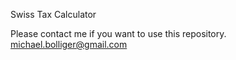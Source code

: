 Swiss Tax Calculator

Please contact me if you want to use this repository.
michael.bolliger@gmail.com
